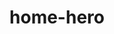 ---
title : "home-hero"
headingLeft : "Decentralized Cloud"
headingRight: "Storage is Better"
stage : "ALPHA"
stageDescriptor:  "BEACON - IDENTITY & ACCESS MANAGEMENT"
subheadingLeft : "Tardigrade is the enterprise, production-ready version of"
subheadingRight : " the Storj network, complete with guaranteed SLAs."
poweredByIMG : "/img/poweredbystorj.svg"
heroIMG : "/img/tardigrade-hero.png"
leftBenefitsCol :
- Affordable
- Performant
- Resilient
rightBenefitsCol :
- Secure
- Predictable
- Intuitive
---